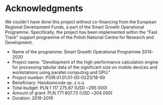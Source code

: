 # Acknowledgments

We couldn't have done this project without co-financing from the
European Regional Development Funds, a part of the Smart Growth
Operational Programme. Specifically, the project has been implemented
within the "Fast Track" support programme of the Polish National
Centre for Research and Development.

* Name of the programme: Smart Growth Operational Programme 2014-2020
* Project name: "Development of the high-performance calculation
engine for processing tabular data of the significant size on mobile
devices and workstations using parallel computing and GPU."
* Project number: POIR.01.01.01-00-0223/18-00
* Beneficiary: Handsoncode sp. z o.o.
* Total budget: PLN 1 117 275.87 (USD ~295 000)
* Amount of grant: PLN 771 807.73 (USD ~204 000)
* Duration: 2018-2019

<img :src="$withBase('/eu-logos.png')">
